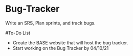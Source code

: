 # Bug-Tracker
Write an SRS, Plan sprints, and track bugs.

#To-Do List
- Create the BASE website that will host the bug tracker.
- Start working on the Bug Tracker by 04/10/21

